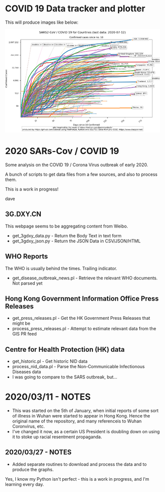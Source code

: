 # COVID 19 Data tracker and plotter

This will produce images like below:

![Confirmed Cases since reporting started](./plots/Confirmed_since_start.png)



# 2020 SARs-Cov / COVID 19
Some analysis on the COVID 19 /  Corona Virus outbreak of early 2020.

A bunch of scripts to get data files from a few sources, and also to process them.

This is a work in progress!

dave

## 3G.DXY.CN
This webpage seems to be aggregating content from Weibo.
 - get_3gdxy_data.py - Return the Body Text in text form
 - get_3gdxy_json.py - Return the JSON Data in CSV/JSON/HTML

## WHO Reports
The WHO is usually behind the times. Trailing indicator.
- get_disease_outbreak_news.pl - Retrieve the relevant WHO documents. Not parsed
  yet

## Hong Kong Government Information Office Press Releases
 - get_press_releases.pl - Get the HK Government Press Releases that might be
 - process_press_releases.pl - Attempt to estimate relevant data from the GIS
   PR feed

## Centre for Health Protection (HK) data
 - get_historic.pl - Get historic NID data 
 - process_nid_data.pl - Parse the Non-Communicable Infectionous Diseases data
 - I was going to compare to the SARS outbreak, but...

# 2020/03/11 - NOTES
 - This was started on the 5th of January, when initial reports of some sort of
   illness in Wuhan were started to appear in Hong Kong.  Hence the original name of the
   repository, and many referenceis to Wuhan Coronvirus, etc.  
 - I've changed it now, as a certain US President is doubling down on using it
   to stoke up racial resentment propaganda.

## 2020/03/27 - NOTES

 - Added separate routines to download and process the data and to produce the
   graphs.

Yes, I know my Python isn't perfect - this is a work in progress, and I'm
learning every day.

